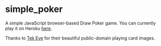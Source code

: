 # simple_poker

A simple JavaScript browser-based Draw Poker game. You can currently play it on Heroku [here](https://thieme-simple-poker-node.herokuapp.com/).

Thanks to [Tek Eye](https://tekeye.uk/playing_cards/svg-playing-cards) for their beautiful public-domain playing card images.
